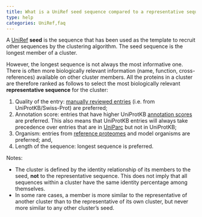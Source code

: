 ```yaml
---
title: What is a UniRef seed sequence compared to a representative sequence?
type: help
categories: UniRef,faq
---
```


A [UniRef](https://www.uniprot.org/help/uniref) **seed** is the sequence that has been used as the template to recruit other sequences by the clustering algorithm. The seed sequence is the longest member of a cluster.

However, the longest sequence is not always the most informative one. There is often more biologically relevant information (name, function, cross-references) available on other cluster members. All the proteins in a cluster are therefore ranked as follows to select the most biologically relevant **representative sequence** for the cluster:

1.  Quality of the entry: [manually reviewed entries](https://www.uniprot.org/help/manual%5Fcuration) (i.e. from UniProtKB/Swiss-Prot) are preferred;
2.  Annotation score: entries that have higher UniProtKB [annotation scores](https://www.uniprot.org/help/annotation%5Fscore) are preferred. This also means that UniProtKB entries will always take precedence over entries that are in [UniParc](https://www.uniprot.org/help/uniparc) but not in UniProtKB;
3.  Organism: entries from [reference proteomes](https://www.uniprot.org/help/reference%5Fproteome) and model organisms are preferred; and,
4.  Length of the sequence: longest sequence is preferred.

Notes:

-   The cluster is defined by the identity relationship of its members to the seed, **not** to the representative sequence. This does not imply that all sequences within a cluster have the same identity percentage among themselves.
-   In some rare cases, a member is more similar to the representative of another cluster than to the representative of its own cluster, but never more similar to any other cluster’s seed.
